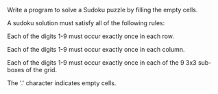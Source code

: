 Write a program to solve a Sudoku puzzle by filling the empty cells.


A sudoku solution must satisfy all of the following rules:


Each of the digits 1-9 must occur exactly once in each row.

Each of the digits 1-9 must occur exactly once in each column.

Each of the digits 1-9 must occur exactly once in each of the 9 3x3 sub-boxes of the grid.

The '.' character indicates empty cells.

 
